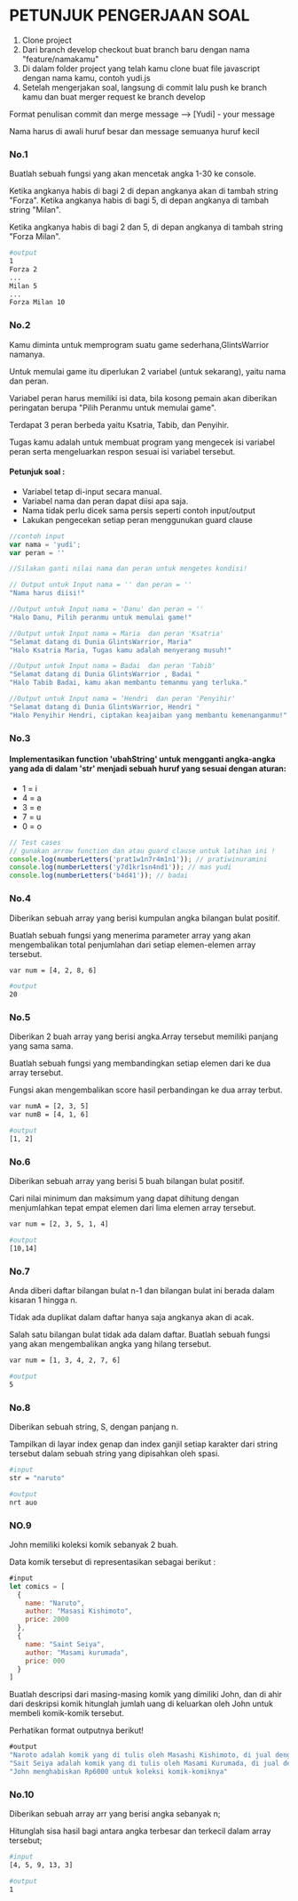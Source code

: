 # PETUNJUK PENGERJAAN SOAL

1. Clone project
2. Dari branch develop checkout buat branch baru dengan nama "feature/namakamu"
3. Di dalam folder project yang telah kamu clone buat file javascript dengan nama kamu, contoh yudi.js
4. Setelah mengerjakan soal, langsung di commit lalu push ke branch kamu dan buat merger request ke branch develop

Format penulisan commit dan merge message --> [Yudi] - your message

Nama harus di awali huruf besar dan message semuanya huruf kecil



### No.1

Buatlah sebuah fungsi yang akan mencetak angka 1-30 ke console.

Ketika angkanya habis di bagi 2 di depan angkanya akan di tambah string "Forza". Ketika angkanya habis di bagi 5, di depan angkanya di tambah string "Milan". 

Ketika angkanya habis di bagi 2 dan 5, di depan angkanya di tambah string "Forza Milan".

```bash
#output
1
Forza 2
...
Milan 5
...
Forza Milan 10
```
### No.2

Kamu diminta untuk memprogram suatu game sederhana,GlintsWarrior  namanya.

Untuk memulai game itu diperlukan 2 variabel (untuk sekarang), yaitu nama dan peran.

Variabel peran harus memiliki isi data, bila kosong pemain akan diberikan peringatan berupa "Pilih Peranmu untuk memulai game".

Terdapat 3 peran berbeda yaitu Ksatria, Tabib, dan Penyihir.

Tugas kamu  adalah untuk membuat program yang mengecek isi variabel peran serta mengeluarkan respon sesuai isi variabel tersebut.

#### Petunjuk soal :

- Variabel tetap di-input secara manual.
- Variabel nama dan peran dapat diisi apa saja.
- Nama tidak perlu dicek sama persis seperti contoh input/output
- Lakukan pengecekan setiap peran menggunukan guard clause

```javascript
//contoh input
var nama = 'yudi';
var peran = ''

//Silakan ganti nilai nama dan peran untuk mengetes kondisi!

// Output untuk Input nama = '' dan peran = ''
"Nama harus diisi!"

//Output untuk Input nama = 'Danu' dan peran = ''
"Halo Danu, Pilih peranmu untuk memulai game!"

//Output untuk Input nama = Maria  dan peran 'Ksatria'
"Selamat datang di Dunia GlintsWarrior, Maria"
"Halo Ksatria Maria, Tugas kamu adalah menyerang musuh!"

//Output untuk Input nama = Badai  dan peran 'Tabib'
"Selamat datang di Dunia GlintsWarrior , Badai "
"Halo Tabib Badai, kamu akan membantu temanmu yang terluka."

//Output untuk Input nama = ‘Hendri  dan peran 'Penyihir'
"Selamat datang di Dunia GlintsWarrior, Hendri "
"Halo Penyihir Hendri, ciptakan keajaiban yang membantu kemenanganmu!"
```
### No.3

#### Implementasikan function 'ubahString' untuk mengganti angka-angka yang ada di dalam 'str' menjadi sebuah huruf yang sesuai dengan aturan:

- 1 = i
- 4 = a
- 3 = e
- 7 = u
- 0 = o

```javascript
// Test cases
// gunakan arrow function dan atau guard clause untuk latihan ini !
console.log(numberLetters('prat1w1n7r4m1n1')); // pratiwinuramini
console.log(numberLetters('y7d1kr1sn4nd1')); // mas yudi 
console.log(numberLetters('b4d41')); // badai
```
### No.4
Diberikan sebuah array yang berisi kumpulan angka bilangan bulat positif.

Buatlah sebuah fungsi yang menerima parameter array yang akan mengembalikan total penjumlahan dari setiap elemen-elemen array tersebut.

```bash
var num = [4, 2, 8, 6]

#output
20
```

### No.5
Diberikan 2 buah array yang berisi angka.Array tersebut memiliki panjang yang sama sama.

Buatlah sebuah fungsi yang membandingkan setiap elemen dari ke dua array tersebut.

Fungsi akan mengembalikan score hasil perbandingan ke dua array terbut.

```bash
var numA = [2, 3, 5]
var numB = [4, 1, 6]

#output
[1, 2]
```

### No.6
Diberikan sebuah array yang berisi 5 buah bilangan bulat positif.

Cari nilai minimum dan maksimum yang dapat dihitung dengan menjumlahkan tepat empat elemen dari lima elemen array tersebut.

```bash
var num = [2, 3, 5, 1, 4]

#output
[10,14]
```
### No.7
Anda diberi daftar bilangan bulat n-1 dan bilangan bulat ini berada dalam kisaran 1 hingga n. 

Tidak ada duplikat dalam daftar hanya saja angkanya akan di acak.

Salah satu bilangan bulat tidak ada dalam daftar. Buatlah sebuah fungsi yang akan mengembalikan angka yang hilang tersebut.

```bash
var num = [1, 3, 4, 2, 7, 6]

#output
5
```

### No.8
Diberikan sebuah string, S, dengan panjang n.

Tampilkan di layar index genap dan index ganjil setiap karakter dari string tersebut dalam sebuah string yang dipisahkan oleh spasi.

```bash
#input
str = "naruto"

#output
nrt auo
```

### NO.9
John memiliki koleksi komik sebanyak 2 buah.

Data komik tersebut di representasikan sebagai berikut :

```javascript
#input
let comics = [
  {
    name: "Naruto",
    author: "Masasi Kishimoto",
    price: 2000
  },
  {
    name: "Saint Seiya",
    author: "Masami kurumada",
    price: 000
  }
]
```
Buatlah descripsi dari masing-masing komik yang dimiliki John, dan di ahir dari deskripsi komik hitunglah jumlah uang di keluarkan oleh John untuk membeli komik-komik tersebut.

Perhatikan format outputnya berikut!

```javascript
#output
"Naroto adalah komik yang di tulis oleh Masashi Kishimoto, di jual dengan harga Rp2000"
"Sait Seiya adalah komik yang di tulis oleh Masami Kurumada, di jual dengan harga Rp4000"
"John menghabiskan Rp6000 untuk koleksi komik-komiknya"
```

### No.10
Diberikan sebuah array arr yang berisi angka sebanyak n;

Hitunglah sisa hasil bagi antara angka terbesar dan terkecil dalam array tersebut;

```bash
#input
[4, 5, 9, 13, 3]

#output
1
```

